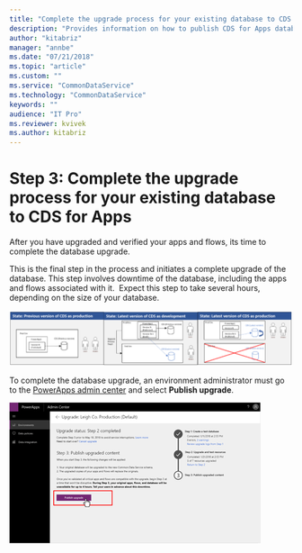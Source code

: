 ```yaml
---
title: "Complete the upgrade process for your existing database to CDS for Apps | Microsoft Docs"
description: "Provides information on how to publish CDS for Apps database upgrade."
author: "kitabriz"
manager: "annbe"
ms.date: "07/21/2018"
ms.topic: "article"
ms.custom: ""
ms.service: "CommonDataService"
ms.technology: "CommonDataService"
keywords: ""
audience: "IT Pro"
ms.reviewer: kvivek
ms.author: kitabriz
---
```


# Step 3: Complete the upgrade process for your existing database to CDS for Apps

After you have upgraded and verified your apps and flows, its time to complete
the database upgrade.

This is the final step in the process and initiates a complete upgrade of the
database. This step involves downtime of the database, including the apps and
flows associated with it.  Expect this step to take several hours, depending on
the size of your database.   

![After database upgrade](media/after-upgrade.png)

To complete the database upgrade, an environment administrator must go to the
[PowerApps admin center](https://admin.powerapps.com/) and select **Publish
upgrade**. 

![Publish database upgrade](media/complete-db-upgrade.png)